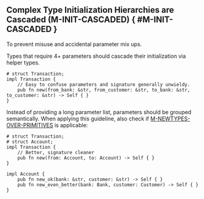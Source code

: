 ﻿<!-- Copyright (c) Microsoft Corporation. Licensed under the MIT license. -->

## Complex Type Initialization Hierarchies are Cascaded (M-INIT-CASCADED) { #M-INIT-CASCADED }

<why>To prevent misuse and accidental parameter mix ups.</why>
<guideline-status><draft/></guideline-status>

Types that require 4+ parameters should cascade their initialization via helper types.

```rust, ignore
# struct Transaction;
impl Transaction {
    // Easy to confuse parameters and signature generally unwieldy.
    pub fn new(from_bank: &str, from_customer: &str, to_bank: &str, to_customer: &str) -> Self { }
}
```

Instead of providing a long parameter list, parameters should be grouped semantically. When applying this guideline,
also check if [M-NEWTYPES-OVER-PRIMITIVES] is applicable:

```rust, ignore
# struct Transaction;
# struct Account;
impl Transaction {
    // Better, signature cleaner
    pub fn new(from: Account, to: Account) -> Self { }
}

impl Account {
    pub fn new_ok(bank: &str, customer: &str) -> Self { }
    pub fn new_even_better(bank: Bank, customer: Customer) -> Self { }
}
```

[M-NEWTYPES-OVER-PRIMITIVES]: /guidelines/libs/resilience/#M-NEWTYPES-OVER-PRIMITIVES
